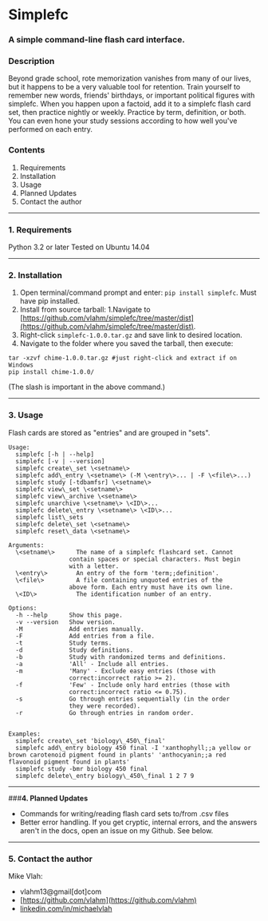 # **Simplefc**

### A simple command-line flash card interface.
### **Description**

Beyond grade school, rote memorization vanishes from many of our 
lives, but it happens to be a very valuable tool for retention. 
Train yourself to remember new words, friends' birthdays, or 
important political figures with simplefc. When you happen upon a 
factoid, add it to a simplefc flash card set, then practice nightly
or weekly. Practice by term, definition, or both. You can even hone
your study sessions according to how well you've performed on each 
entry.

### **Contents**
1. Requirements
2. Installation
3. Usage
4. Planned Updates
5. Contact the author

---
### **1. Requirements**
Python 3.2 or later
Tested on Ubuntu 14.04

---
### **2. Installation**
1. Open terminal/command prompt and enter: `pip install simplefc`. Must have pip installed.
2. Install from source tarball:
  1.Navigate to [https://github.com/vlahm/simplefc/tree/master/dist](https://github.com/vlahm/simplefc/tree/master/dist).
  2. Right-click `simplefc-1.0.0.tar.gz` and save link to desired location.
  3. Navigate to the folder where you saved the tarball, then execute:

  ```
  tar -xzvf chime-1.0.0.tar.gz #just right-click and extract if on Windows
  pip install chime-1.0.0/  
  ```
  (The slash is important in the above command.)
  
---
### **3. Usage**
Flash cards are stored as "entries" and are grouped in "sets".

```
Usage:
  simplefc [-h | --help]
  simplefc [-v | --version]
  simplefc create\_set \<setname\>
  simplefc add\_entry \<setname\> (-M \<entry\>... | -F \<file\>...)
  simplefc study [-tdbamfsr] \<setname\>
  simplefc view\_set \<setname\>
  simplefc view\_archive \<setname\>
  simplefc unarchive \<setname\> \<ID\>...
  simplefc delete\_entry \<setname\> \<ID\>...
  simplefc list\_sets
  simplefc delete\_set \<setname\>
  simplefc reset\_data \<setname\>

Arguments:
  \<setname\>      The name of a simplefc flashcard set. Cannot 
                 contain spaces or special characters. Must begin 
                 with a letter.
  \<entry\>        An entry of the form 'term;;definition'.
  \<file\>         A file containing unquoted entries of the 
                 above form. Each entry must have its own line.
  \<ID\>           The identification number of an entry.

Options:
  -h --help      Show this page.
  -v --version   Show version.
  -M             Add entries manually.
  -F             Add entries from a file.
  -t             Study terms.
  -d             Study definitions.
  -b             Study with randomized terms and definitions.
  -a             'All' - Include all entries.
  -m             'Many' - Exclude easy entries (those with 
                 correct:incorrect ratio >= 2). 
  -f             'Few' - Include only hard entries (those with 
                 correct:incorrect ratio <= 0.75).
  -s             Go through entries sequentially (in the order 
                 they were recorded).
  -r             Go through entries in random order.


Examples:
  simplefc create\_set 'biology\_450\_final'
  simplefc add\_entry biology 450 final -I 'xanthophyll;;a yellow or brown carotenoid pigment found in plants' 'anthocyanin;;a red flavonoid pigment found in plants'
  simplefc study -bmr biology 450 final
  simplefc delete\_entry biology\_450\_final 1 2 7 9
```

---
###**4. Planned Updates**
+ Commands for writing/reading flash card sets to/from .csv files
+ Better error handling. If you get cryptic, internal errors, and the answers aren't in the docs, open an issue on my Github. See below.

---
### **5. Contact the author**
Mike Vlah: 
+ vlahm13@gmail[dot]com
+ [https://github.com/vlahm](https://github.com/vlahm)
+ [linkedin.com/in/michaelvlah](linkedin.com/in/michaelvlah)

